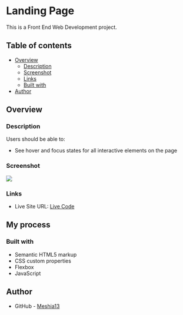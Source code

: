 # Landing Page

This is a Front End Web Development project.

## Table of contents

- [Overview](#overview)
  - [Description](#description)
  - [Screenshot](#screenshot)
  - [Links](#links)
  - [Built with](#built-with)
- [Author](#author)


## Overview

### Description

Users should be able to:

- See hover and focus states for all interactive elements on the page

### Screenshot

![](./assets/images/)

### Links

- Live Site URL: [Live Code]()

## My process

### Built with

- Semantic HTML5 markup
- CSS custom properties
- Flexbox
- JavaScript


## Author

- GitHub - [Meshia13](https://github.com/Meshia13)
